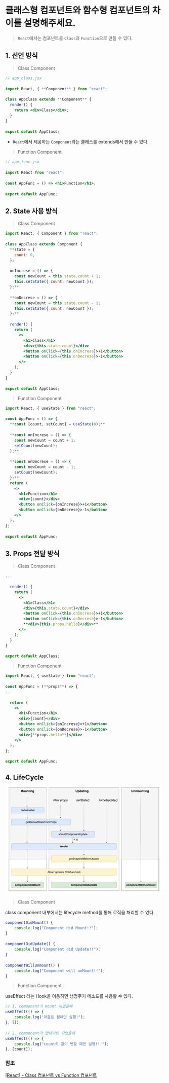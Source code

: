 # 클래스형 컴포넌트와 함수형 컴포넌트의 차이를 설명해주세요.

> `React`에서는 컴포넌트를 `Class`과 `Function`으로 만들 수 있다.

## 1. 선언 방식

> Class Component

```jsx
// app_class.jsx

import React, { **Component** } from "react";

class AppClass extends **Component** {
  render() {
    return <div>Class</div>;
  }
}

export default AppClass;
```

-   `React`에서 제공하는 `Component`라는 클래스를 extends해서 만들 수 있다.

> Function Component

```jsx
// app_func.jsx

import React from "react";

const AppFunc = () => <h1>Function</h1>;

export default AppFunc;
```

## 2. State 사용 방식

> Class Component

```jsx
import React, { Component } from "react";

class AppClass extends Component {
  **state = {
    count: 0,
  };

  onIncrese = () => {
    const newCount = this.state.count + 1;
    this.setState({ count: newCount });
  };**

  **onDecrese = () => {
    const newCount = this.state.count - 1;
    this.setState({ count: newCount });
  };**

  render() {
    return (
      <>
        <h1>Class</h1>
        <div>{this.state.count}</div>
        <button onClick={this.onIncrese}>+1</button>
        <button onClick={this.onDecrese}>-1</button>
      </>
    );
  }
}

export default AppClass;
```

> Function Component

```jsx
import React, { useState } from "react";

const AppFunc = () => {
  **const [count, setCount] = useState(0);**

  **const onIncrese = () => {
    const newCount = count + 1;
    setCount(newCount);
  };**

  **const onDecrese = () => {
    const newCount = count - 1;
    setCount(newCount);
  };**
  return (
    <>
      <h1>Function</h1>
      <div>{count}</div>
      <button onClick={onIncrese}>+1</button>
      <button onClick={onDecrese}>-1</button>
    </>
  );
};

export default AppFunc;
```

## 3. Props 전달 방식

> Class Component

```jsx
...

  render() {
    return (
      <>
        <h1>Class</h1>
        <div>{this.state.count}</div>
        <button onClick={this.onIncrese}>+1</button>
        <button onClick={this.onDecrese}>-1</button>
        **<div>{this.props.hello}</div>**
      </>
    );
  }
}

export default AppClass;
```

> Function Component

```jsx
import React, { useState } from "react";

const AppFunc = (**props**) => {
...

  return (
    <>
      <h1>Function</h1>
      <div>{count}</div>
      <button onClick={onIncrese}>+1</button>
      <button onClick={onDecrese}>-1</button>
      <div>{**props.hello**}</div>
    </>
  );
};

export default AppFunc;
```

## 4. LifeCycle

<img src='../../resources/components/image.png'/>

> Class Component

class component 내부에서는 lifecycle method를 통해 로직을 처리할 수 있다.

```jsx
componentDidMount() {
    console.log("Component did Mount!!");
}

componentDidUpdate() {
    console.log("Component did Update!!");
}

componentWillUnmount() {
    console.log("Component will unMount!!");
}
```

> Function Component

useEffect 라는 Hook을 이용하면 생명주기 메소드를 사용할 수 있다.

```jsx
// 1. component가 mount 되었을때
useEffect(() => {
    console.log("마운트 될때만 실행!");
}, []);

// 2. component가 업데이트 되었을때
useEffect(() => {
    console.log("count의 값이 변할 때만 실행!!!");
}, [count]);
```

### 참조

[[React] - Class 컴포넌트 vs Function 컴포넌트](https://velog.io/@cychann/React-Class-컴포넌트-vs-Function-컴포넌트)
